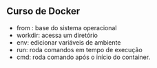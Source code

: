 ## Curso de Docker
* from : base do sistema operacional 
* workdir: acessa um diretório
* env: edicionar variáveis de ambiente
* run: roda comandos em tempo de execução
* cmd: roda comando após o início do container. 
